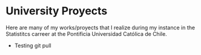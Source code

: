 # University Proyects
Here are many of my works/proyects that I realize during my instance in the Statistitcs carreer at the Pontificia Universidad Católica de Chile.

* Testing git pull